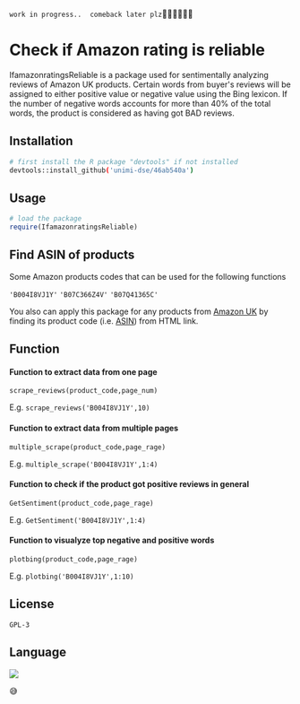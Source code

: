 ``work in progress..``
`` ``
`` comeback later plz ``:woman_technologist::woman_technologist::woman_technologist:

# Check if Amazon rating is reliable

IfamazonratingsReliable is a package used for sentimentally analyzing reviews of Amazon UK products. Certain words from buyer's reviews will be assigned to either positive value or negative value using the Bing lexicon. If the number of negative words accounts for more than 40% of the total words, the product is considered as having got BAD reviews.


## Installation

```bash
# first install the R package "devtools" if not installed
devtools::install_github('unimi-dse/46ab540a')
```

## Usage

```R
# load the package
require(IfamazonratingsReliable)
```

## Find ASIN of products

Some Amazon products codes that can be used for the following functions 

``'B004I8VJ1Y'``
``'B07C366Z4V'``
``'B07Q41365C'``


You also can apply this package for any products from [Amazon UK](https://www.amazon.co.uk "Go to Amazon UK now")
by finding its product code (i.e. [ASIN](https://www.datafeedwatch.com/blog/amazon-asin-number-what-is-it-and-how-do-you-get-it "See how to find ASIN of Amazon product")) from HTML link.



## Function

#### Function to extract data from one page
```
scrape_reviews(product_code,page_num)
```

 E.g.
  ``scrape_reviews('B004I8VJ1Y',10)``



#### Function to extract data from multiple pages
  ```
  multiple_scrape(product_code,page_rage)
  ```

E.g.
``multiple_scrape('B004I8VJ1Y',1:4)``


#### Function to check if the product got positive reviews in general
``` 
GetSentiment(product_code,page_rage)
```

E.g.
``GetSentiment('B004I8VJ1Y',1:4)``

#### Function to visualyze top negative and positive words
``` 
plotbing(product_code,page_rage)
```

E.g.
``plotbing('B004I8VJ1Y',1:10)``
## License
``GPL-3``
## Language
![](path/to/smallorb.png)

:sweat_smile:
